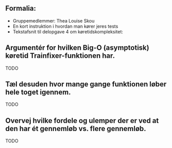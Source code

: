 ## Formalia:
* Gruppemedlemmer: Thea Louise Skou
* En kort instruktion i hvordan man kører jeres tests
* Tekstafsnit til delopgave 4 om køretidskompleksitet:

## Argumentér for hvilken Big-O (asymptotisk) køretid Trainfixer-funktionen har.
TODO

## Tæl desuden hvor mange gange funktionen løber hele toget igennem.
TODO

## Overvej hvilke fordele og ulemper der er ved at den har ét gennemløb vs. flere gennemløb.
TODO